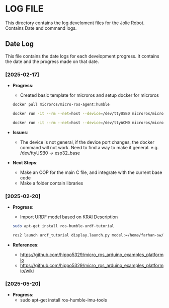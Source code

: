 # LOG FILE

This directory contains the log develoment files for the Jolie Robot. Contains Date and command logs.

## Date Log
This file contains the date logs for each development progress. It contains the date and the progress made on that date.

### [2025-02-17]
- **Progress**: 
    - Created basic template for microros and setup docker for microros

    ```bash
    docker pull microros/micro-ros-agent:humble

    docker run -it --rm --net=host --device=/dev/ttyUSB0 microros/micro-ros-agent:humble serial --dev /dev/ttyUSB0

    docker run -it --rm --net=host --device=/dev/ttyACM0 microros/micro-ros-agent:humble serial --dev /dev/ttyACM0
    ```
- **Issues**: 
    - The device is not general, if the device port changes, the docker command will not work. Need to find a way to make it general. e.g. /dev/ttyUSB0 -> esp32_base

- **Next Steps**: 
    - Make an OOP for the main C file, and integrate with the current base code
    - Make a folder contain libraries


### [2025-02-20]
- **Progress**: 
    - Import URDF model based on KRAI Description
    ```bash
    sudo apt-get install ros-humble-urdf-tutorial
    
    ros2 launch urdf_tutorial display.launch.py model:=/home/farhan-sw/Documents/GitHub/jolie/jolie_humble/src/jolie_description/urdf/nebula_4wd.urdf.xacro
    ```

- **References**:
    - https://github.com/hippo5329/micro_ros_arduino_examples_platformio
    - https://github.com/hippo5329/micro_ros_arduino_examples_platformio/wiki

### [2025-05-20]
- **Progress**: 
    - sudo apt-get install ros-humble-imu-tools
    